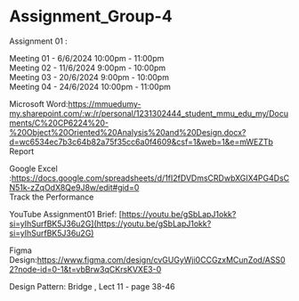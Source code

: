 # Assignment_Group-4


Assignment 01 :

Meeting 01 - 6/6/2024 10:00pm - 11:00pm
<br>
Meeting 02 - 11/6/2024 9:00pm - 10:00pm
<br>
Meeting 03 - 20/6/2024 9:00pm - 10:00pm
<br>
Meeting 04 - 24/6/2024 10:00pm - 11:00pm

Microsoft Word:https://mmuedumy-my.sharepoint.com/:w:/r/personal/1231302444_student_mmu_edu_my/Documents/C%20CP6224%20-%20Object%20Oriented%20Analysis%20and%20Design.docx?d=wc6534ec7b3c64b82a75f35cc6a0f4609&csf=1&web=1&e=mWEZTb
<br>
Report

Google Excel :https://docs.google.com/spreadsheets/d/1fI2fDVDmsCRDwbXGIX4PG4DsCN51k-zZqOdX8Qe9J8w/edit#gid=0
<br>
Track the Performance

YouTube Assignment01 Brief: [https://youtu.be/gSbLapJ1okk?si=yIhSurfBK5J36u2G](https://youtu.be/gSbLapJ1okk?si=yIhSurfBK5J36u2G)

Figma Design:https://www.figma.com/design/cvGUGyWji0CCGzxMCunZod/ASS02?node-id=0-1&t=vbBrw3qCKrsKVXE3-0

Design Pattern: Bridge , Lect 11 - page 38-46

